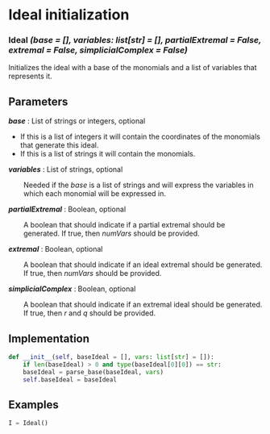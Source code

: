 # Ideal initialization

### __Ideal__ *(base = [], variables: list[str] = [], partialExtremal = False, extremal = False, simplicialComplex = False)*

Initializes the ideal with a base of the monomials and a list of variables that represents it.

## Parameters

*__base__* : List of strings or integers, optional

 - If this is a list of integers it will contain the coordinates of the monomials that generate this ideal.
 - If this is a list of strings it will contain the monomials.

*__variables__* : List of strings, optional

<div style="margin-left: 30px;">
 Needed if the <i>base</i> is a list of strings and will express the variables in which each monomial will be expressed in.
</div>

*__partialExtremal__* : Boolean, optional

<div style="margin-left: 30px;">
A boolean that should indicate if a partial extremal should be generated. If true, then <i>numVars</i> should be provided.
</div>

*__extremal__* : Boolean, optional

<div style="margin-left: 30px;">
A boolean that should indicate if an ideal extremal should be generated. If true, then <i>numVars</i> should be provided.
</div>

*__simplicialComplex__* : Boolean, optional

<div style="margin-left: 30px;">
A boolean that should indicate if an extremal ideal should be generated. If true, then <i>r</i> and <i>q</i> should be provided.
</div>

## Implementation

```python
def __init__(self, baseIdeal = [], vars: list[str] = []):
    if len(baseIdeal) > 0 and type(baseIdeal[0][0]) == str:
    baseIdeal = parse_base(baseIdeal, vars)
    self.baseIdeal = baseIdeal
```

## Examples

```python
I = Ideal()
```
